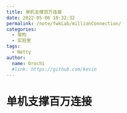 ```yaml
---
title: 单机支撑百万连接
date: 2022-05-06 10:32:32
permalink: /note/fwkLab/millionConnection/
categories:
  - 架构
  - 实验室
tags:
  - Netty
author: 
  name: Orochi
  #link: https://github.com/kevin
---
```

# 单机支撑百万连接
